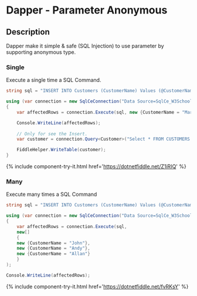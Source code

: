 # Dapper - Parameter Anonymous 

## Description
Dapper make it simple & safe (SQL Injection) to use parameter by supporting anonymous type.

### Single
Execute a single time a SQL Command.

```csharp
string sql = "INSERT INTO Customers (CustomerName) Values (@CustomerName);";

using (var connection = new SqlCeConnection("Data Source=SqlCe_W3Schools.sdf"))
{
	var affectedRows = connection.Execute(sql, new {CustomerName = "Mark"});

	Console.WriteLine(affectedRows);
	
	// Only for see the Insert.
	var customer = connection.Query<Customer>("Select * FROM CUSTOMERS WHERE CustomerName = 'Mark'").ToList();

	FiddleHelper.WriteTable(customer);
}
```
{% include component-try-it.html href='https://dotnetfiddle.net/Z1iRIQ' %}  

### Many
Execute many times a SQL Command

```csharp
string sql = "INSERT INTO Customers (CustomerName) Values (@CustomerName);";

using (var connection = new SqlCeConnection("Data Source=SqlCe_W3Schools.sdf"))
{			
	var affectedRows = connection.Execute(sql,
	new[]
	{
	new {CustomerName = "John"},
	new {CustomerName = "Andy"},
	new {CustomerName = "Allan"}
	}
);

Console.WriteLine(affectedRows);
```
{% include component-try-it.html href='https://dotnetfiddle.net/fvRKsY' %}  
